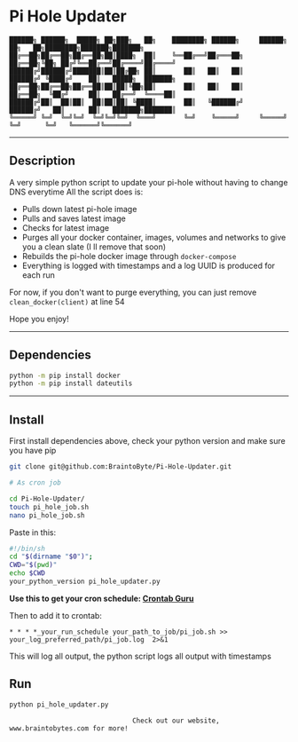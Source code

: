 # Pi Hole Updater

```
██████╗ ██████╗  █████╗ ██╗███╗   ██╗    ████████╗ ██████╗     ██████╗ ██╗   ██╗████████╗███████╗███████╗  
██╔══██╗██╔══██╗██╔══██╗██║████╗  ██║    ╚══██╔══╝██╔═══██╗    ██╔══██╗╚██╗ ██╔╝╚══██╔══╝██╔════╝██╔════╝  
██████╔╝██████╔╝███████║██║██╔██╗ ██║       ██║   ██║   ██║    ██████╔╝ ╚████╔╝    ██║   █████╗  ███████╗  
██╔══██╗██╔══██╗██╔══██║██║██║╚██╗██║       ██║   ██║   ██║    ██╔══██╗  ╚██╔╝     ██║   ██╔══╝  ╚════██║  
██████╔╝██║  ██║██║  ██║██║██║ ╚████║       ██║   ╚██████╔╝    ██████╔╝   ██║      ██║   ███████╗███████║  
╚═════╝ ╚═╝  ╚═╝╚═╝  ╚═╝╚═╝╚═╝  ╚═══╝       ╚═╝    ╚═════╝     ╚═════╝    ╚═╝      ╚═╝   ╚══════╝╚══════╝  
```

-----

## Description

A very simple python script to update your pi-hole without having to change DNS everytime
All the script does is:

- Pulls down latest pi-hole image
- Pulls and saves latest image
- Checks for latest image
- Purges all your docker container, images, volumes and networks to give you a clean slate (I ll remove that soon)
- Rebuilds the pi-hole docker image through ```docker-compose```
- Everything is logged with timestamps and a log UUID is produced for each run

For now, if you don't want to purge everything, you can just remove ```clean_docker(client)``` at line 54


Hope you enjoy!

-----
## Dependencies

```bash
python -m pip install docker
python -m pip install dateutils
```
-----
## Install

First install dependencies above, check your python version and make sure you have pip

```bash
git clone git@github.com:BraintoByte/Pi-Hole-Updater.git

# As cron job

cd Pi-Hole-Updater/
touch pi_hole_job.sh
nano pi_hole_job.sh
```

Paste in this:

```bash
#!/bin/sh
cd "$(dirname "$0")";
CWD="$(pwd)"
echo $CWD
your_python_version pi_hole_updater.py
```

**Use this to get your cron schedule: [Crontab Guru](https://crontab.guru/)**

Then to add it to crontab:

```
* * * *_your_run_schedule your_path_to_job/pi_job.sh >> your_log_preferred_path/pi_job.log  2>&1
```

This will log all output, the python script logs all output with timestamps

## Run

```bash
python pi_hole_updater.py
```




                                   Check out our website, www.braintobytes.com for more!
